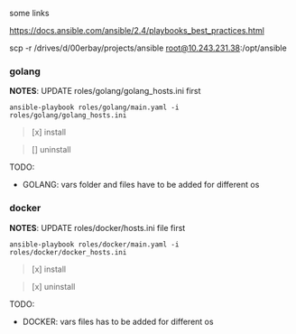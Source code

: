 some links

https://docs.ansible.com/ansible/2.4/playbooks_best_practices.html


scp -r /drives/d/00erbay/projects/ansible root@10.243.231.38:/opt/ansible

### golang

**NOTES**: UPDATE roles/golang/golang_hosts.ini first
```
ansible-playbook roles/golang/main.yaml -i roles/golang/golang_hosts.ini
```

>[x] install

>[] uninstall

TODO:
- GOLANG: vars folder and files have to be added for different os

### docker

**NOTES**: UPDATE roles/docker/hosts.ini file first
```
ansible-playbook roles/docker/main.yaml -i roles/docker/docker_hosts.ini
```
> [x] install

> [x] uninstall

TODO:
- DOCKER: vars files has to be added for different os